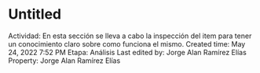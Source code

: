 # Untitled

Actividad: En esta sección se lleva a cabo la inspección del item para tener un conocimiento claro sobre como funciona el mismo.
Created time: May 24, 2022 7:52 PM
Etapa: Análisis
Last edited by: Jorge Alan Ramírez Elías
Property: Jorge Alan Ramírez Elías